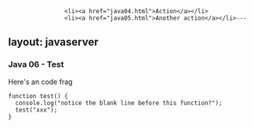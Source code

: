 					<li><a href="java04.html">Action</a></li>
					<li><a href="java05.html">Another action</a></li>---
layout: javaserver
---

### Java 06 - Test

Here's an code frag

    function test() {
      console.log("notice the blank line before this function?");
      test("xxx");
    }



